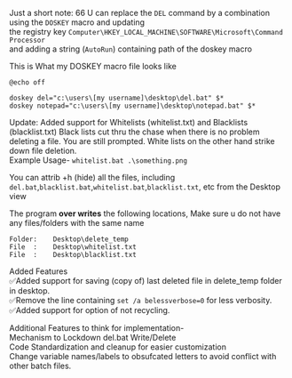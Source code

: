 Just a short note: 66
U can replace the `DEL` command by a combination using the `DOSKEY` macro and updating<br>
the registry key `Computer\HKEY_LOCAL_MACHINE\SOFTWARE\Microsoft\Command Processor`<br>
and adding a string (`AutoRun`) containing path of the doskey macro  

This is What my DOSKEY macro file looks like
```
@echo off

doskey del="c:\users\[my username]\desktop\del.bat" $*
doskey notepad="c:\users\[my username]\desktop\notepad.bat" $*
```

Update: Added support for Whitelists (whitelist.txt) and Blacklists (blacklist.txt)
Black lists cut thru the chase when there is no problem deleting a file. You are
still prompted.
White lists on the other hand strike down file deletion.
<br>Example Usage- ```whitelist.bat .\something.png```

You can attrib +h (hide) all the files, including `del.bat`,`blacklist.bat`,`whitelist.bat`,`blacklist.txt`, etc
from the Desktop view

The program <b>over writes</b> the following locations, Make sure u do not have any files/folders with the same name
```
Folder:    Desktop\delete_temp  
File  :    Desktop\whitelist.txt
File  :    Desktop\blacklist.txt
```

Added Features
<br>✅Added support for saving (copy of) last deleted file in delete_temp folder in desktop.
<br>✅Remove the line containing ```set /a belessverbose=0``` for less verbosity.
<br>✅Added support for option of not recycling.


Additional Features to think for implementation-
<br>Mechanism to Lockdown del.bat Write/Delete 
<br>Code Standardization and cleanup for easier customization
<br>Change variable names/labels to obsufcated letters to avoid conflict with other batch files.


